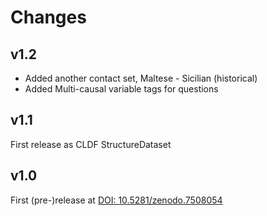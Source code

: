 # Changes

## v1.2

- Added another contact set, Maltese - Sicilian (historical)
- Added Multi-causal variable tags for questions


## v1.1

First release as CLDF StructureDataset


## v1.0

First (pre-)release at [DOI: 10.5281/zenodo.7508054](https://doi.org/10.5281/zenodo.7508054)

